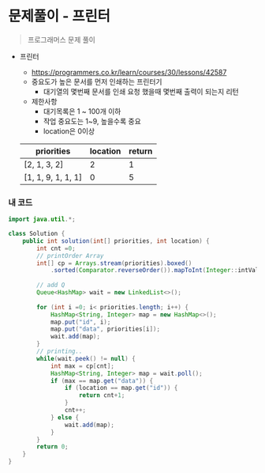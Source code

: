 # 문제풀이 - 프린터 
> 프로그래머스 문제 풀이

* 프린터
  * https://programmers.co.kr/learn/courses/30/lessons/42587
  * 중요도가 높은 문서를 먼저 인쇄하는 프린터기
    * 대기열의 몇번째 문서를 인쇄 요청 했을때 몇번째 출력이 되는지 리턴
  * 제한사항
    * 대기목록은 1 ~ 100개 이하
    * 작업 중요도는 1~9, 높을수록 중요
    * location은 0이상

  | priorities | location | return |
  |----------|-------|---|
  |[2, 1, 3, 2]| 2        | 1     |
  |[1, 1, 9, 1, 1, 1]| 0        | 5     |

### 내 코드
```java
import java.util.*;

class Solution {
    public int solution(int[] priorities, int location) {
        int cnt =0;
        // printOrder Array
        int[] cp = Arrays.stream(priorities).boxed()
            .sorted(Comparator.reverseOrder()).mapToInt(Integer::intValue).toArray();
        
        // add Q
        Queue<HashMap> wait = new LinkedList<>();
        
        for (int i =0; i< priorities.length; i++) {
            HashMap<String, Integer> map = new HashMap<>();
            map.put("id", i);
            map.put("data", priorities[i]);
            wait.add(map);
        }
        // printing..
        while(wait.peek() != null) {
            int max = cp[cnt];
            HashMap<String, Integer> map = wait.poll();
            if (max == map.get("data")) {
                if (location == map.get("id")) {
                    return cnt+1;
                }
                cnt++;
            } else {
                wait.add(map);
            }
        }
        return 0;
    }
}
```